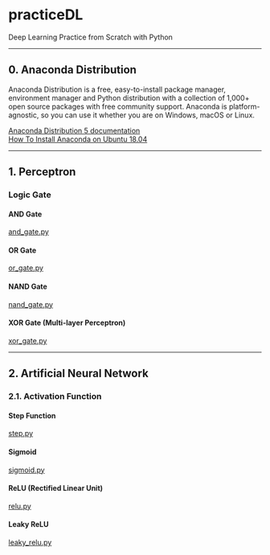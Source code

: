 # practiceDL
Deep Learning Practice from Scratch with Python

***

## 0. Anaconda Distribution

Anaconda Distribution is a free, easy-to-install package manager, environment manager and Python distribution with a collection of 1,000+ open source packages with free community support. Anaconda is platform-agnostic, so you can use it whether you are on Windows, macOS or Linux.

[Anaconda Distribution 5 documentation](https://docs.anaconda.com/anaconda/)  
[How To Install Anaconda on Ubuntu 18.04](https://www.digitalocean.com/community/tutorials/how-to-install-anaconda-on-ubuntu-18-04-quickstart)

***

## 1. Perceptron
### Logic Gate
#### AND Gate  
[and_gate.py](https://github.com/jaeyp/practiceDL/blob/master/01.perceptron/and_gate.py?ts=4)
#### OR Gate  
[or_gate.py](https://github.com/jaeyp/practiceDL/blob/master/01.perceptron/or_gate.py?ts=4)
#### NAND Gate  
[nand_gate.py](https://github.com/jaeyp/practiceDL/blob/master/01.perceptron/nand_gate.py?ts=4)
#### XOR Gate (Multi-layer Perceptron)  
[xor_gate.py](https://github.com/jaeyp/practiceDL/blob/master/01.perceptron/xor_gate.py?ts=4)

***

## 2. Artificial Neural Network
### 2.1. Activation Function
#### Step Function
[step.py](https://github.com/jaeyp/practiceDL/blob/master/02.ann/step.py?ts=4)
#### Sigmoid
[sigmoid.py](https://github.com/jaeyp/practiceDL/blob/master/02.ann/sigmoid.py?ts=4)
#### ReLU (Rectified Linear Unit)  
[relu.py](https://github.com/jaeyp/practiceDL/blob/master/02.ann/relu.py?ts=4)
#### Leaky ReLU  
[leaky_relu.py](https://github.com/jaeyp/practiceDL/blob/master/02.ann/leaky_relu.py?ts=4)



